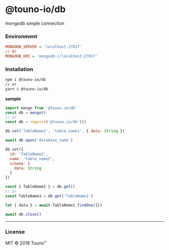 # @touno-io/db

mongodb simple connection 

### Environment
```ini
MONGODB_SERVER = 'localhost:27017'
// Or
MONGODB_URI = 'mongodb://localhost:27017'
```

### Installation
```bash
npm i @touno-io/db
// or
yarn i @touno-io/db
```

**sample**
```javascript
import mongo from '@touno.io/db'
const db = mongo()
// or
const db = require('@touno.io/db')()

db.set('TableName1', 'table_name1', { data: String })

await db.open('database_name')

db.set({
  id: 'TableName2',
  name: 'table_name2',
  schema: {
    data: String
  }
})

const { TableName1 } = db.get()
// or 
const TableName1 = db.get('TableName1')

let { data } = await TableName1.findOne({})

await db.close()
```
----------
### License
MIT © 2018 Touno™
